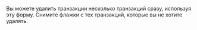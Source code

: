 Вы можете удалить транзакции несколько транзакций сразу, используя эту форму. Снимите флажки с тех транзакций, которые вы не хотите удалять.
